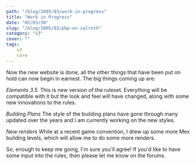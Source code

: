 ```yaml
---
path: "/blog/2005/03/work-in-progress"
title: "Work in Progress"
date: "05/03/30"
slug: "/blog/2005/03/pbp-on-salroth"
category: "v3"
cover: ""
tags:
    v3
    core
---
```

Now the new website is done, all the other things that have been put on hold can now begin in earnest. The big things coming up are:

*Elements 3.5.*
This is new version of the ruleset. Everything will be compatible with it but the look and feel will have changed, along with some new innovations to the rules.

*Building Plans* 
The style of the building plans have gone through many updated over the years and I am currently working on the new styles.

*New renders*
While at a recent game convention, I drew up some more Mex building levels, which will allow me to do some more renders.

So, enough to keep me going, I'm sure you'll agree! If you'd like to have some input into the rules, then please let me know on the forums.